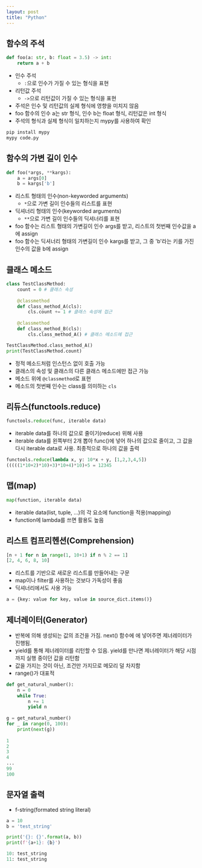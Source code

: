 ```yaml
---
layout: post
title: "Python"
---
```

## 함수의 주석
```python
def foo(a: str, b: float = 3.5) -> int:
    return a + b
```
- 인수 주석
	- `:`으로 인수가 가질 수 있는 형식을 표현
- 리턴값 주석
	- `->`으로 리턴값이 가질 수 있는 형식을 표현
- 주석은 인수 및 리턴값의 실제 형식에 영향을 미치지 않음
- foo 함수의 인수 a는 str 형식, 인수 b는 float 형식, 리턴값은 int 형식
- 주석의 형식과 실제 형식이 일치하는지 mypy를 사용하여 확인

```bash
pip install mypy
mypy code.py
```

## 함수의 가변 길이 인수
```python
def foo(*args, **kargs):
    a = args[0]
    b = kargs['b']
```
- 리스트 형태의 인수(non-keyworded arguments)
	- `*`으로 가변 길이 인수들의 리스트를 표현 
- 딕셔너리 형태의 인수(keyworded arguments)
	- `**`으로 가변 길이 인수들의 딕셔너리를 표현
- foo 함수는 리스트 형태의 가변길이 인수 args를 받고, 리스트의 첫번째 인수값을 a에 assign
- foo 함수는 딕셔너리 형태의 가변길이 인수 kargs를 받고, 그 중 'b'라는 키를 가진 인수의 값을 b에 assign

## 클래스 메소드
```python
class TestClassMethod:
    count = 0 # 클래스 속성
 
    @classmethod
    def class_method_A(cls):
        cls.count += 1 # 클래스 속성에 접근
 
    @classmethod
    def class_method_B(cls):
        cls.class_method_A() # 클래스 메소드에 접근

TestClassMethod.class_method_A()
print(TestClassMethod.count)
```
- 정적 메소드처럼 인스턴스 없이 호출 가능
- 클래스의 속성 및 클래스의 다른 클래스 메소드에만 접근 가능
- 메소드 위에 `@classmethod`로 표현
- 메소드의 첫번째 인수는 class를 의미하는 `cls`

## 리듀스(functools.reduce)

```python
functools.reduce(func, iterable data)
```

- iterable data를 하나의 값으로 줄이기(reduce) 위해 사용
- iterable data를 왼쪽부터 2개 뽑아 func()에 넣어 하나의 값으로 줄이고, 그 값을 다시 iterable data로 사용. 최종적으로 하나의 값을 출력

```python
functools.reduce(lambda x, y: 10*x + y, [1,2,3,4,5])
(((((1*10+2)*10)+3)*10+4)*10)+5 = 12345
```

## 맵(map)

```python
map(function, iterable data)
```

- iterable data(list, tuple, ...)의 각 요소에 function을 적용(mapping)
- function에 lambda를 쓰면 활용도 높음

## 리스트 컴프리헨션(Comprehension)

```python
[n + 1 for n in range(1, 10+1) if n % 2 == 1]
[2, 4, 6, 8, 10]
```

- 리스트를 기반으로 새로운 리스트를 만들어내는 구문
- map이나 filter를 사용하는 것보다 가독성이 좋음
- 딕셔너리에서도 사용 가능

```python
a = {key: value for key, value in source_dict.items()}
```

## 제너레이터(Generator)

* 반복에 의해 생성되는 값의 조건을 가짐. next() 함수에 에 넣어주면 제너레이터가 진행됨.
* yield를 통해 제너레이터를 리턴할 수 있음. yield를 만나면 제너레이터가 해당 시점까지 실행 중이던 값을 리턴함
* 값을 가지는 것이 아닌, 조건만 가지므로 메모리 덜 차지함
* range()가 대표적

```python
def get_natural_number():
    n = 0
    while True:
        n += 1
        yield n
        
g = get_natural_number()
for _ in range(0, 100):
    print(next(g))
    
1
2
3
4
...
99
100
```

## 문자열 출력

* f-string(formated string literal)

```python
a = 10
b = 'test_string'

print('{}: {}'.format(a, b))
print(f'{a+1}: {b}')

10: test_string
11: test_string
```